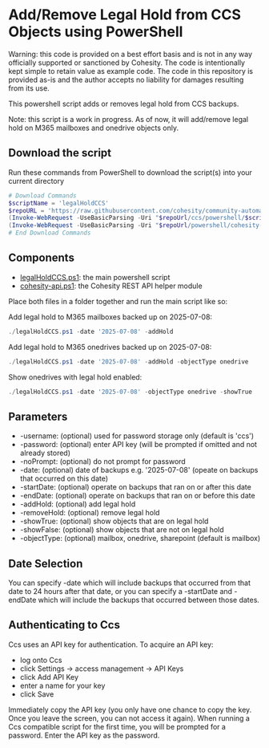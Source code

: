 # Add/Remove Legal Hold from CCS Objects using PowerShell

Warning: this code is provided on a best effort basis and is not in any way officially supported or sanctioned by Cohesity. The code is intentionally kept simple to retain value as example code. The code in this repository is provided as-is and the author accepts no liability for damages resulting from its use.

This powershell script adds or removes legal hold from CCS backups.

Note: this script is a work in progress. As of now, it will add/remove legal hold on M365 mailboxes and onedrive objects only.

## Download the script

Run these commands from PowerShell to download the script(s) into your current directory

```powershell
# Download Commands
$scriptName = 'legalHoldCCS'
$repoURL = 'https://raw.githubusercontent.com/cohesity/community-automation-samples/main'
(Invoke-WebRequest -UseBasicParsing -Uri "$repoUrl/ccs/powershell/$scriptName/$scriptName.ps1").content | Out-File "$scriptName.ps1"; (Get-Content "$scriptName.ps1") | Set-Content "$scriptName.ps1"
(Invoke-WebRequest -UseBasicParsing -Uri "$repoUrl/powershell/cohesity-api/cohesity-api.ps1").content | Out-File cohesity-api.ps1; (Get-Content cohesity-api.ps1) | Set-Content cohesity-api.ps1
# End Download Commands
```

## Components

* [legalHoldCCS.ps1](https://raw.githubusercontent.com/cohesity/community-automation-samples/main/ccs/powershell/legalHoldCCS/legalHoldCCS.ps1): the main powershell script
* [cohesity-api.ps1](https://raw.githubusercontent.com/cohesity/community-automation-samples/main/powershell/cohesity-api/cohesity-api.ps1): the Cohesity REST API helper module

Place both files in a folder together and run the main script like so:

Add legal hold to M365 mailboxes backed up on 2025-07-08:

```powershell
./legalHoldCCS.ps1 -date '2025-07-08' -addHold
```

Add legal hold to M365 onedrives backed up on 2025-07-08:

```powershell
./legalHoldCCS.ps1 -date '2025-07-08' -addHold -objectType onedrive
```

Show onedrives with legal hold enabled:

```powershell
./legalHoldCCS.ps1 -date '2025-07-08' -objectType onedrive -showTrue
```

## Parameters

* -username: (optional) used for password storage only (default is 'ccs')
* -password: (optional) enter API key (will be prompted if omitted and not already stored)
* -noPrompt: (optional) do not prompt for password
* -date: (optional) date of backups e.g. '2025-07-08' (opeate on backups that occurred on this date)
* -startDate: (optional) operate on backups that ran on or after this date
* -endDate: (optional) operate on backups that ran on or before this date
* -addHold: (optional) add legal hold
* -removeHold: (optional) remove legal hold
* -showTrue: (optional) show objects that are on legal hold
* -showFalse: (optional) show objects that are not on legal hold
* -objectType: (optional) mailbox, onedrive, sharepoint (default is mailbox)

## Date Selection

You can specify -date which will include backups that occurred from that date to 24 hours after that date, or you can specify a -startDate and -endDate which will include the backups that occurred between those dates.

## Authenticating to Ccs

Ccs uses an API key for authentication. To acquire an API key:

* log onto Ccs
* click Settings -> access management -> API Keys
* click Add API Key
* enter a name for your key
* click Save

Immediately copy the API key (you only have one chance to copy the key. Once you leave the screen, you can not access it again). When running a Ccs compatible script for the first time, you will be prompted for a password. Enter the API key as the password.
